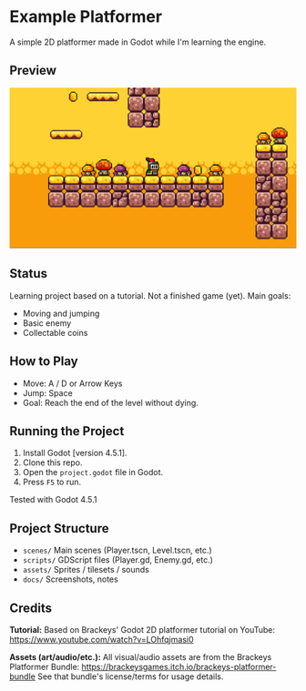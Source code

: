 # Example Platformer
A simple 2D platformer made in Godot while I'm learning the engine.
## Preview
![screenshot](docs/game_preview.png)
## Status
Learning project based on a tutorial. Not a finished game (yet).
Main goals:
- Moving and jumping
- Basic enemy
- Collectable coins
## How to Play
- Move: A / D or Arrow Keys
- Jump: Space
- Goal: Reach the end of the level without dying.
## Running the Project
1. Install Godot [version 4.5.1].
2. Clone this repo.
3. Open the `project.godot` file in Godot.
4. Press `F5` to run.

Tested with Godot 4.5.1
## Project Structure
- `scenes/`        Main scenes (Player.tscn, Level.tscn, etc.)
- `scripts/`       GDScript files (Player.gd, Enemy.gd, etc.)
- `assets/`        Sprites / tilesets / sounds
- `docs/`          Screenshots, notes
## Credits
**Tutorial:**
Based on Brackeys' Godot 2D platformer tutorial on YouTube:
https://www.youtube.com/watch?v=LOhfqjmasi0

**Assets (art/audio/etc.):** 
All visual/audio assets are from the Brackeys Platformer Bundle: 
https://brackeysgames.itch.io/brackeys-platformer-bundle 
See that bundle's license/terms for usage details.
